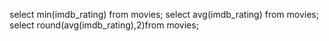 select min(imdb_rating) from movies;
select avg(imdb_rating) from movies;
select round(avg(imdb_rating),2)from movies;
